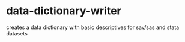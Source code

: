 # data-dictionary-writer
creates a data dictionary with basic descriptives for sav/sas and stata datasets
